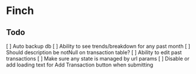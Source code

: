 # Finch

## Todo

[ ] Auto backup db
[ ] Ability to see trends/breakdown for any past month
[ ] Should description be notNull on transaction table?
[ ] Ability to edit past transactions
[ ] Make sure any state is managed by url params
[ ] Disable or add loading text for Add Transaction button when submitting
